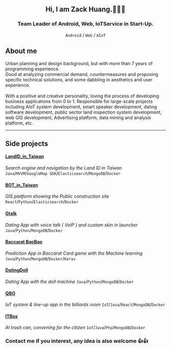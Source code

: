 <h2 align="center">
  Hi, I am Zack Huang.👋👋👋
</h2>
<h3 align="center">
  Team Leader of Android, Web, IoTService in Start-Up. 
</h3>

<p align="center">
  <code>Android</code> / 
    <code>Web</code> / 
     <code>AIoT</code>
</p>

## About me
<p>
  Urban planning and design background, but with more than 7 years of programming experience.<br/>
Good at analyzing commercial demand, countermeasures and proposing specific technical solutions, and some dabbling in aesthetics and user experience.<br/><br/>
With a positive and creative personality, loving the process of developing business applications from 0 to 1. Responsible for large-scale projects including AIoT system development, smart speaker development, dating software development, public sector land inspection system development, web GIS development, Advertising platform, data mining and analysis platform, etc.
</p>

<hr/>

## Side projects
#### [LandID_in_Taiwan](https://play.google.com/store/apps/details?id=com.cochenct.cn_taiwan&hl=zh_TW&gl=US)
_Search engine and navigation by the Land ID in Taiwan_  
`Java`/`MVVM`/`GoogleMap SDK`/`Elasticsearch`/`MongoDB`/`Docker`

#### [BOT_in_Taiwan](#)
_GIS platform showing the Public construction site_  
`React`/`Python`/`Elasticsearch`/`Docker`

#### [Gtalk](#)
_Dating App with voice talk ( VoIP ) and custom skin in launcher_ 
`Java`/`Python`/`MongoDB`/`Docker`

#### [Baccarat BaoBao](#)
_Prediction App in Baccarat Card game with the Machine learning_ 
`Java`/`Python`/`MongoDB`/`Docker`/`Keras`

#### [DatingDoll](#)
_Dating App with the doll machine_ 
`Java`/`Python`/`MongoDB`/`Docker`

#### [QBO](#)
_IoT system & line-up app in the billiards room_ 
`IoT`/`Java`/`React`/`MongoDB`/`Docker`

#### [ITBox](#)
_AI trash can, convening for the citizen_ 
`IoT`/`Java`/`Php`/`MongoDB`/`Docker`


<h3>Contact me if you interest, any idea is also welcome  👍👍

<!--
**hchuang1990/hchuang1990** is a ✨ _special_ ✨ repository because its `README.md` (this file) appears on your GitHub profile.

Here are some ideas to get you started:

- 🔭 I’m currently working on ...
- 🌱 I’m currently learning ...
- 👯 I’m looking to collaborate on ...
- 🤔 I’m looking for help with ...
- 💬 Ask me about ...
- 📫 How to reach me: ...
- 😄 Pronouns: ...
- ⚡ Fun fact: ...
-->
